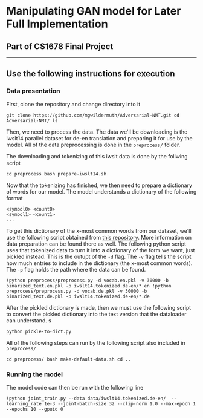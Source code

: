 # Manipulating GAN model for Later Full Implementation

## Part of CS1678 Final Project

---

## Use the following instructions for execution

### Data presentation

First, clone the repository and change directory into it

`git clone https://github.com/mgwildermuth/Adversarial-NMT.git
cd Adversarial-NMT/
ls`

Then, we need to process the data. The data we'll be downloading is the iwslt14 parallel dataset for de-en translation and preparing it for use by the model. All of the data preprocessing is done in the `preprocess/` folder.

The downloading and tokenizing of this iwslt data is done by the follwing script

`cd preprocess
bash prepare-iwslt14.sh`

Now that the tokenizing has finished, we then need to prepare a dictionary of words for our model. The model understands a dictionary of the following format

```
<symbol0> <count0>
<symbol1> <count1>
...
```

To get this dictionary of the x-most common words from our dataset, we'll use the following script obtained from [this repository](https://github.com/lisa-groundhog/GroundHog/tree/master/experiments/nmt). More information on data preparation can be found there as well. The following python script uses that tokenized data to turn it into a dictionary of the form we want, just pickled instead. This is the outupt of the `-d` flag. The `-v` flag tells the script how much entries to include in the dictionary (the x-most common words). The `-p` flag holds the path where the data can be found. 

`!python preprocess/preprocess.py -d vocab.en.pkl -v 30000 -b binarized_text.en.pkl -p iwslt14.tokenized.de-en/*.en
!python preprocess/preprocess.py -d vocab.de.pkl -v 30000 -b binarized_text.de.pkl -p iwslt14.tokenized.de-en/*.de`

After the pickled dictionary is made, then we must use the following script to convert the pickled dictionary into the text version that the dataloader can understand. s

`python pickle-to-dict.py`

All of the following steps can run by the following script also included in `preprocess/`

`cd preprocess/
bash make-default-data.sh
cd ..`

### Running the model

The model code can then be run with the following line

`!python joint_train.py --data data/iwslt14.tokenized.de-en/  --learning_rate 1e-3 --joint-batch-size 32 --clip-norm 1.0 --max-epoch 1 --epochs 10 --gpuid 0`